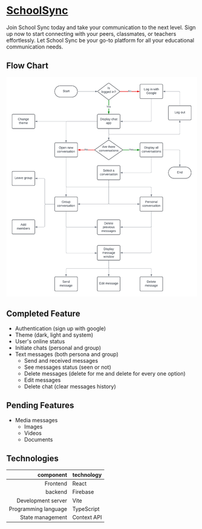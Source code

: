 # [SchoolSync](https://schoolsync-f5081.web.app)

Join School Sync today and take your communication to the next level. Sign up now to start connecting with your peers, classmates, or teachers effortlessly. Let School Sync be your go-to platform for all your educational communication needs.

## Flow Chart

<img src="https://raw.githubusercontent.com/sankaSanjeeva/SchoolSync/develop/flowchart.png" />

## Completed Feature

- Authentication (sign up with google)
- Theme (dark, light and system)
- User's online status
- Initiate chats (personal and group)
- Text messages (both persona and group)
  - Send and received messages
  - See messages status (seen or not)
  - Delete messages (delete for me and delete for every one option)
  - Edit messages
  - Delete chat (clear messages history)

## Pending Features

- Media messages
  - Images
  - Videos
  - Documents

## Technologies

|            component | technology  |
| -------------------: | ----------- |
|             Frontend | React       |
|              backend | Firebase    |
|   Development server | Vite        |
| Programming language | TypeScript  |
|     State management | Context API |
